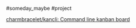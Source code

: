 #someday_maybe #project

[charmbracelet/kancli: Command line kanban board](https://github.com/charmbracelet/kancli)
